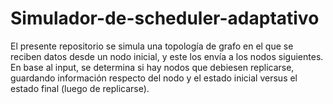 # Simulador-de-scheduler-adaptativo

El presente repositorio se simula una topología de grafo en el que se reciben datos desde un nodo inicial, y este los envía a los nodos siguientes. En base al input, se determina si hay nodos que debiesen replicarse, guardando información respecto del nodo y el estado inicial versus el estado final (luego de replicarse). 
